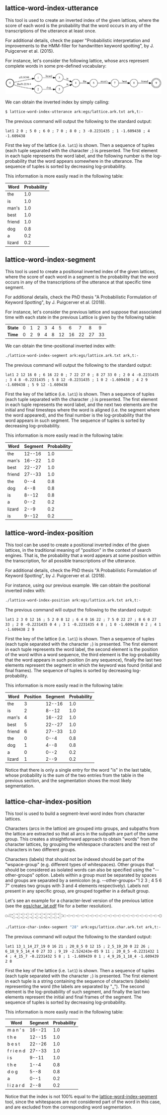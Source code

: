 ## lattice-word-index-utterance

This tool is used to create an inverted index of the given lattices, where the
score of each word is the probability that the word occurs in any of the
transcriptions of the utterance at least once.

For additional details, check the paper "Probabilistic interpretation and
improvements to the HMM-filler for handwritten keyword spotting", by
J. Puigcerver et al. (2015).

For instance, let's consider the following lattice, whose arcs represent
complete words in some pre-defined vocabulary:

![Word FST](egs/word_lat.png?raw=true)

We can obtain the inverted index by simply calling:

```bash
$ lattice-word-index-utterance ark:egs/lattice.ark.txt ark,t:-
```

The previous command will output the following to the standard output:

```
lat1 2 0 ; 5 0 ; 6 0 ; 7 0 ; 8 0 ; 3 -0.2231435 ; 1 -1.609438 ; 4 -1.609438
```

First the key of the lattice (i.e. `lat1`) is shown. Then a sequence of
tuples (each tuple separated with the character `;`) is presented.
The first element in each tuple represents the word label, and the following
number is the log-probability that the word appears somewhere in the utterance.
The sequence of tuples is sorted by decreasing log-probability.

This information is more easily read in the following table:

| Word   | Probability |
|--------|-------------|
| the    | 1.0         |
| is     | 1.0         |
| man's  | 1.0         |
| best   | 1.0         |
| friend | 1.0         |
| dog    | 0.8         |
| a      | 0.2         |
| lizard | 0.2         |


## lattice-word-index-segment

This tool is used to create a positional inverted index of the given lattices,
where the score of each word in a segment is the probability that the word
occurs in any of the transcriptions of the utterance at that specific time
segment.

For additional details, check the PhD thesis "A Probabilistic Formulation of
Keyword Spotting", by J. Puigcerver et al. (2018).

For instance, let's consider the previous lattice and suppose that associated
time with each state in the previous Lattice is given by the following table:

|           |     |     |     |     |     |     |     |     |     |     |
|-----------|-----|-----|-----|-----|-----|-----|-----|-----|-----|-----|
| __State__ |  0  |  1  |  2  |  3  |  4  |  5  |  6  |  7  |  8  |  9  |
| __Time__  |  0  |  2  |  9  |  4  |  8  | 12  | 16  | 22  | 27  | 33  |

We can obtain the time-positional inverted index with:

```bash
./lattice-word-index-segment ark:egs/lattice.ark.txt ark,t:-
```

The previous command will output the following to the standard output:

```
lat1 2 12 16 0 ; 6 16 22 0 ; 7 22 27 0 ; 8 27 33 0 ; 2 0 4 -0.2231435 ; 3 4 8 -0.2231435 ; 5 8 12 -0.2231435 ; 1 0 2 -1.609438 ; 4 2 9 -1.609438 ; 5 9 12 -1.609438
```

First the key of the lattice (i.e. `lat1`) is shown. Then a sequence of
tuples (each tuple separated with the character `;`) is presented.
The first element in each tuple represents the word label, and the next two
elements are the initial and final timesteps where the word is aligned
(i.e. the segment where the word appeared), and the final number is the
log-probability that the word appears in such segment.
The sequence of tuples is sorted by decreasing log-probability.

This information is more easily read in the following table:

| Word   | Segment | Probability |
|--------|---------|-------------|
| the    | 12--16  | 1.0         |
| man's  | 16--22  | 1.0         |
| best   | 22--27  | 1.0         |
| friend | 27--33  | 1.0         |
| the    | 0--4    | 0.8         |
| dog    | 4--8    | 0.8         |
| is     | 8--12   | 0.8         |
| a      | 0--2    | 0.2         |
| lizard | 2--9    | 0.2         |
| is     | 9--12   | 0.2         |


## lattice-word-index-position

This tool can be used to create a positional inverted index of the given
lattices, in the traditional meaning of "position" in the context of search
engines. That is, the probability that a word appears at some position within
the transcription, for all possible transcriptions of the utterance.

For additional details, check the PhD thesis "A Probabilistic Formulation of
Keyword Spotting", by J. Puigcerver et al. (2018).

For instance, using our previous example. We can obtain the positional inverted
index with:

```bash
./lattice-word-index-position ark:egs/lattice.ark.txt ark,t:-
```

The previous command will output the following to the standard output:

```
lat1 2 3 0 12 16 ; 5 2 0 8 12 ; 6 4 0 16 22 ; 7 5 0 22 27 ; 8 6 0 27 33 ; 2 0 -0.2231435 0 4 ; 3 1 -0.2231435 4 8 ; 1 0 -1.609438 0 2 ; 4 1 -1.609438 2 9
```

First the key of the lattice (i.e. `lat1`) is shown. Then a sequence of
tuples (each tuple separated with the character `;`) is presented.
The first element in each tuple represents the word label, the second element
is the position of the word within a word sequence, the third element is the
log-probability that the word appears in such position (in any sequence),
finally the last two elements represent the segment in which the keyword
was found (initial and final frames).
The sequence of tuples is sorted by decreasing log-probability.

This information is more easily read in the following table:

| Word   | Position | Segment | Probability |
|--------|----------|---------|-------------|
| the    | 3        | 12--16  | 1.0         |
| is     | 2        | 8--12   | 1.0         |
| man's  | 4        | 16--22  | 1.0         |
| best   | 5        | 22--27  | 1.0         |
| friend | 6        | 27--33  | 1.0         |
| the    | 0        | 0--4    | 0.8         |
| dog    | 1        | 4--8    | 0.8         |
| a      | 0        | 0--2    | 0.2         |
| lizard | 1        | 2--9    | 0.2         |

Notice that there is only a single entry for the word "is" in the last table,
whose probability is the sum of the two entries from the table in the previous
section, and the segmentation shows the most likely segmentation.

## lattice-char-index-position

This tool is used to build a segment-level word index from character lattices.

Characters (arcs in the lattice) are grouped into groups, and subpaths from the
lattice are extracted so that all arcs in the subpath are part of the
same group. This creates a straightforward approach to obtain "words" from
the character lattices, by grouping the whitespace characters and the rest of
characters in two different groups.

Characters (labels) that should not be indexed should be part of the
"wspace-group" (e.g. different types of whitespaces). Other groups that should
be considered as isolated words can also be specified using the
"--other-groups" option. Labels within a group must be separated by spaces and
groups are separated by a semicolon (e.g. --other-groups="1 2 3 ; 4 5 6 7"
creates two groups with 3 and 4 elements respectively). Labels not present in
any specific group, are grouped together in a default group.

Let's see an example for a character-level version of the previous lattice
(see the [egs/char_lat.pdf](egs/char_lat.pdf) file for a better resolution).

![Char FST](egs/char_lat.png?raw=true)


```bash
./lattice-char-index-segment "28" ark:egs/lattice.char.ark.txt ark,t:-
```

The previous command will output the following to the standard output:

```
lat1 13_1_14_27_19 0 16 21 ; 20_8_5 0 12 15 ; 2_5_19_20 0 22 26 ; 6_18_9_5_14_4 0 27 33 ; 9_19 -2.524243e-05 9 11 ; 20_8_5 -0.2231432 1 4 ; 4_15_7 -0.2231432 5 8 ; 1 -1.609439 0 1 ; 4_9_26_1_18_4 -1.609439 2 8
```

First the key of the lattice (i.e. `lat1`) is shown. Then a sequence of
tuples (each tuple separated with the character `;`) is presented.
The first element in each tuple is a string containing the sequence of
characters (labels) representing the word (the labels are separated by "_").
The second element is the log-probability of such segment, and finally the last
two elements represent the initial and final frames of the segment.
The sequence of tuples is sorted by decreasing log-probability.

This information is more easily read in the following table:

| Word        | Segment | Probability |
|-------------|---------|-------------|
| m a n ' s   | 16--21  | 1.0         |
| t h e       | 12--15  | 1.0         |
| b e s t     | 22--26  | 1.0         |
| f r i e n d | 27--33  | 1.0         |
| i s         | 9--11   | 1.0         |
| t h e       | 1--4    | 0.8         |
| d o g       | 5--8    | 0.8         |
| a           | 0--1    | 0.2         |
| l i z a r d | 2--8    | 0.2         |

Notice that the index is not 100% equal to the
[lattice-word-index-segment](#lattice-word-index-segment) tool, since the
whitespaces are not considered part of the word in this case, and are excluded
from the corresponding word segmentation.